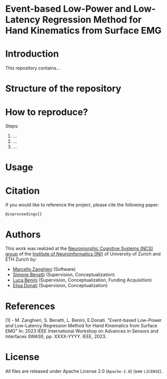 

# Event-based Low-Power and Low-Latency Regression Method for Hand Kinematics from Surface EMG

# Introduction

This repository contains...


# Structure of the repository



# How to reproduce?

Steps:
1. ...
2. ...
3. ...



# Usage



# Citation

If you would like to reference the project, please cite the following paper:
```
@inproceedings{}
```



# Authors

This work was realized at the [Neuromorphic Cognitive Systems (NCS) group](https://www.ini.uzh.ch/en/research/groups/ncs.html) of the [Institute of Neuroinformatics (INI)](https://www.ini.uzh.ch/en.html) of University of Zurich and ETH Zurich by:
- [Marcello Zanghieri](https://scholar.google.com/citations?user=WnIqQj4AAAAJ&hl=en) (Software)
- [Simone Benatti](https://scholar.google.com/citations?hl=en&user=8Fbi_kwAAAAJ) (Supervision, Conceptualization)
- [Luca Benini](https://scholar.google.com/citations?hl=en&user=8riq3sYAAAAJ) (Supervision, Conceptualization, Funding Acquisition)
- [Elisa Donati](https://scholar.google.com/citations?hl=en&user=03ZYhbIAAAAJ) (Supervision, Conceptualization)



# References

[1] - M. Zanghieri, S. Benatti, L. Benini, E.Donati. "Event-based Low-Power and Low-Latency Regression Method for Hand Kinematics from Surface EMG" In: 2023 IEEE International Workshop on Advances in Sensors and Interfaces (IWASI), pp. XXXX-YYYY. IEEE, 2023.



# License

All files are released under Apache License 2.0 (`Apache-2.0`) (see `LICENSE`).
